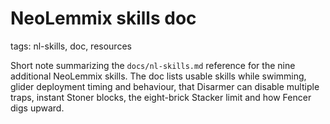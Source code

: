 # NeoLemmix skills doc

tags: nl-skills, doc, resources

Short note summarizing the `docs/nl-skills.md` reference for the nine
additional NeoLemmix skills.  The doc lists usable skills while
swimming, glider deployment timing and behaviour, that Disarmer can
disable multiple traps, instant Stoner blocks, the eight-brick Stacker
limit and how Fencer digs upward.
